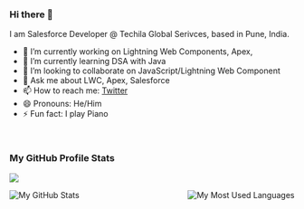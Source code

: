 ### Hi there 👋


<!-- **rahulgawale/rahulgawale** is a ✨ _special_ ✨ repository because its `README.md` (this file) appears on your GitHub profile.-->

I am Salesforce Developer @ Techila Global Serivces, based in Pune, India.

- 🔭 I’m currently working on Lightning Web Components, Apex, 
- 🌱 I’m currently learning DSA with Java
- 👯 I’m looking to collaborate on JavaScript/Lightning Web Component
- 💬 Ask me about LWC, Apex, Salesforce
- 📫 How to reach me: [Twitter](https://twitter.com/rahul_gawale)
- 😄 Pronouns: He/Him
- ⚡ Fun fact: I play Piano

<br/>

### My GitHub Profile Stats

![](https://komarev.com/ghpvc/?username=rahulgawale&style=for-the-badge)

<img align="left" src="https://github-readme-stats-sumanth-talluri.vercel.app/api?username=rahulgawale&show_icons=true&title_color=black&icon_color=green&text_color=grey&bg_color=white&hide_border=true" alt="My GitHub Stats"/>

<img align="right" alt="My Most Used Languages" src="https://github-readme-stats-sumanth-talluri.vercel.app/api/top-langs/?username=rahulgawale&show_icons=true&hide_border=true&theme=default"/>
